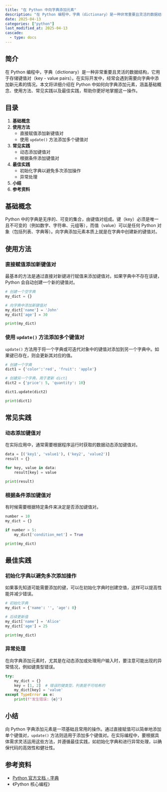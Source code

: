 ```yaml
---
title: "在 Python 中向字典添加元素"
description: "在 Python 编程中，字典（dictionary）是一种非常重要且灵活的数据结构，它用于存储键值对（key - value pairs）。在实际开发中，经常会遇到需要向字典中添加新元素的情况。本文将详细介绍在 Python 中如何向字典添加元素，涵盖基础概念、使用方法、常见实践以及最佳实践，帮助你更好地掌握这一操作。"
date: 2025-04-13
categories: ["python"]
last_modified_at: 2025-04-13
cascade:
  - type: docs
---
```



## 简介
在 Python 编程中，字典（dictionary）是一种非常重要且灵活的数据结构，它用于存储键值对（key - value pairs）。在实际开发中，经常会遇到需要向字典中添加新元素的情况。本文将详细介绍在 Python 中如何向字典添加元素，涵盖基础概念、使用方法、常见实践以及最佳实践，帮助你更好地掌握这一操作。

<!-- more -->
## 目录
1. **基础概念**
2. **使用方法**
    - 直接赋值添加新键值对
    - 使用 `update()` 方法添加多个键值对
3. **常见实践**
    - 动态添加键值对
    - 根据条件添加键值对
4. **最佳实践**
    - 初始化字典以避免多次添加操作
    - 异常处理
5. **小结**
6. **参考资料**

## 基础概念
Python 中的字典是无序的、可变的集合，由键值对组成。键（key）必须是唯一且不可变的（例如数字、字符串、元组等），而值（value）可以是任何 Python 对象（包括列表、字典等）。向字典添加元素本质上就是在字典中创建新的键值对。

## 使用方法

### 直接赋值添加新键值对
最基本的方法是通过直接对新键进行赋值来添加键值对。如果字典中不存在该键，Python 会自动创建一个新的键值对。

```python
# 创建一个空字典
my_dict = {}

# 向字典中添加新键值对
my_dict['name'] = 'John'
my_dict['age'] = 30

print(my_dict)  
```

### 使用 `update()` 方法添加多个键值对
`update()` 方法用于将一个字典或可迭代对象中的键值对添加到另一个字典中。如果键已存在，则会更新其对应的值。

```python
# 创建一个字典
dict1 = {'color':'red', 'fruit': 'apple'}

# 创建另一个字典，用于更新 dict1
dict2 = {'price': 5, 'quantity': 10}

dict1.update(dict2)

print(dict1)  
```

## 常见实践

### 动态添加键值对
在实际应用中，通常需要根据程序运行时获取的数据动态添加键值对。

```python
data = [('key1', 'value1'), ('key2', 'value2')]
result = {}

for key, value in data:
    result[key] = value

print(result)  
```

### 根据条件添加键值对
有时候需要根据特定条件来决定是否添加键值对。

```python
number = 10
my_dict = {}

if number > 5:
    my_dict['condition_met'] = True

print(my_dict)  
```

## 最佳实践

### 初始化字典以避免多次添加操作
如果事先知道可能需要添加的键，可以在初始化字典时创建空值，这样可以提高性能并减少错误。

```python
# 初始化字典
my_dict = {'name': '', 'age': 0}

# 后续更新值
my_dict['name'] = 'Alice'
my_dict['age'] = 25

print(my_dict)  
```

### 异常处理
在向字典添加元素时，尤其是在动态添加或处理用户输入时，要注意可能出现的异常情况，例如键类型错误。

```python
try:
    my_dict = {}
    key = [1, 2]  # 错误的键类型，列表是不可哈希的
    my_dict[key] = 'value'
except TypeError as e:
    print(f"发生错误: {e}")  
```

## 小结
向 Python 字典添加元素是一项基础且常用的操作。通过直接赋值可以简单地添加单个键值对，`update()` 方法则适用于添加多个键值对。在实际编程中，要根据具体需求灵活运用这些方法，并遵循最佳实践，如初始化字典和进行异常处理，以确保代码的高效性和健壮性。

## 参考资料
- [Python 官方文档 - 字典](https://docs.python.org/3/tutorial/datastructures.html#dictionaries)
- 《Python 核心编程》